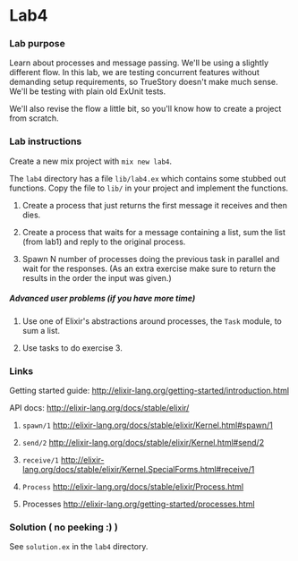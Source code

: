# Lab4

### Lab purpose

Learn about processes and message passing. We'll be using a slightly different flow. 
In this lab, we are testing concurrent features without demanding setup requirements, 
so TrueStory doesn't make much sense. We'll be testing with plain old ExUnit tests. 

We'll also revise the flow a little bit, so you'll know how to create a project
from scratch. 

### Lab instructions

Create a new mix project with `mix new lab4`.

The `lab4` directory has a file `lib/lab4.ex` which contains some stubbed out
functions. Copy the file to `lib/` in your project and implement the functions.

  1. Create a process that just returns the first message it receives and then dies.

  2. Create a process that waits for a message containing a list, sum the list
     (from lab1) and reply to the original process.

  3. Spawn N number of processes doing the previous task in parallel and wait
     for the responses. (As an extra exercise make sure to return the results in
     the order the input was given.)

##### Advanced user problems (if you have more time)

  1. Use one of Elixir's abstractions around processes, the `Task` module, to
     sum a list.

  2. Use tasks to do exercise 3.


### Links

Getting started guide: http://elixir-lang.org/getting-started/introduction.html

API docs: http://elixir-lang.org/docs/stable/elixir/

  1. `spawn/1` http://elixir-lang.org/docs/stable/elixir/Kernel.html#spawn/1

  2. `send/2` http://elixir-lang.org/docs/stable/elixir/Kernel.html#send/2

  3. `receive/1` http://elixir-lang.org/docs/stable/elixir/Kernel.SpecialForms.html#receive/1

  4. `Process` http://elixir-lang.org/docs/stable/elixir/Process.html

  5. Processes http://elixir-lang.org/getting-started/processes.html


### Solution ( no peeking :) )

See `solution.ex` in the `lab4` directory.

